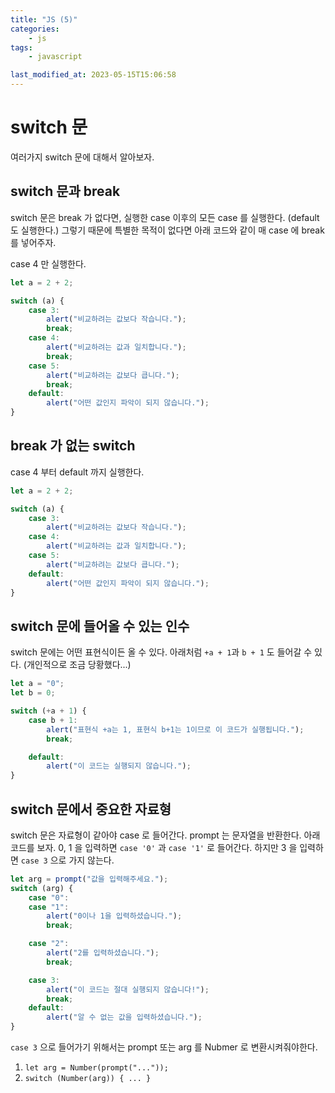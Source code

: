 ```yaml
---
title: "JS (5)"
categories:
    - js
tags:
    - javascript

last_modified_at: 2023-05-15T15:06:58
---
```


# switch 문

여러가지 switch 문에 대해서 알아보자.

## switch 문과 break

switch 문은 break 가 없다면, 실행한 case 이후의 모든 case 를 실행한다. (default 도 실행한다.) 그렇기 때문에 특별한 목적이 없다면 아래 코드와 같이 매 case 에 break 를 넣어주자.

case 4 만 실행한다.

```js
let a = 2 + 2;

switch (a) {
    case 3:
        alert("비교하려는 값보다 작습니다.");
        break;
    case 4:
        alert("비교하려는 값과 일치합니다.");
        break;
    case 5:
        alert("비교하려는 값보다 큽니다.");
        break;
    default:
        alert("어떤 값인지 파악이 되지 않습니다.");
}
```

## break 가 없는 switch

case 4 부터 default 까지 실행한다.

```js
let a = 2 + 2;

switch (a) {
    case 3:
        alert("비교하려는 값보다 작습니다.");
    case 4:
        alert("비교하려는 값과 일치합니다.");
    case 5:
        alert("비교하려는 값보다 큽니다.");
    default:
        alert("어떤 값인지 파악이 되지 않습니다.");
}
```

## switch 문에 들어올 수 있는 인수

switch 문에는 어떤 표현식이든 올 수 있다. 아래처럼 `+a + 1`과 `b + 1` 도 들어갈 수 있다. (개인적으로 조금 당황했다...)

```js
let a = "0";
let b = 0;

switch (+a + 1) {
    case b + 1:
        alert("표현식 +a는 1, 표현식 b+1는 1이므로 이 코드가 실행됩니다.");
        break;

    default:
        alert("이 코드는 실행되지 않습니다.");
}
```

## switch 문에서 중요한 자료형

switch 문은 자료형이 같아야 case 로 들어간다. prompt 는 문자열을 반환한다. 아래 코드를 보자. 0, 1 을 입력하면 `case '0'` 과 `case '1'` 로 들어간다. 하지만 3 을 입력하면 `case 3` 으로 가지 않는다.

```js
let arg = prompt("값을 입력해주세요.");
switch (arg) {
    case "0":
    case "1":
        alert("0이나 1을 입력하셨습니다.");
        break;

    case "2":
        alert("2를 입력하셨습니다.");
        break;

    case 3:
        alert("이 코드는 절대 실행되지 않습니다!");
        break;
    default:
        alert("알 수 없는 값을 입력하셨습니다.");
}
```

`case 3` 으로 들어가기 위해서는 prompt 또는 arg 를 Nubmer 로 변환시켜줘야한다.

1. `let arg = Number(prompt("..."));`
2. `switch (Number(arg)) { ... }`
